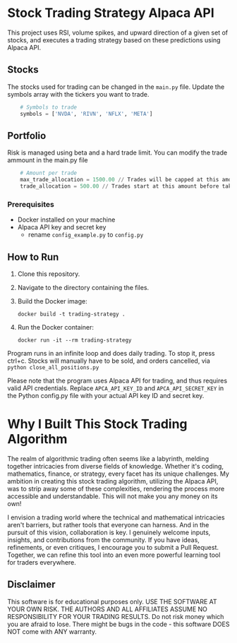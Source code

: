 # Stock Trading Strategy Alpaca API

This project uses RSI, volume spikes, and upward direction of a given set of stocks, and executes a trading strategy based on these predictions using Alpaca API.

## Stocks 

The stocks used for trading can be changed in the `main.py` file. Update the symbols array with the tickers you want to trade.
```python
    # Symbols to trade
    symbols = ['NVDA', 'RIVN', 'NFLX', 'META']
```

## Portfolio

Risk is managed using beta and a hard trade limit. You can modify the trade ammount in the main.py file
```python
    # Amount per trade
    max_trade_allocation = 1500.00 // Trades will be capped at this amount
    trade_allocation = 500.00 // Trades start at this amount before taking beta into account
```

### Prerequisites

- Docker installed on your machine
- Alpaca API key and secret key
    - rename `config_example.py` to `config.py`

## How to Run

1. Clone this repository.

2. Navigate to the directory containing the files.

3. Build the Docker image:
    ```
    docker build -t trading-strategy .
    ```
4. Run the Docker container:
    ```
    docker run -it --rm trading-strategy
    ```

Program runs in an infinite loop and does daily trading. To stop it, press ctrl+c. Stocks will manually have to be sold, and orders cancelled, via `python close_all_positions.py`

Please note that the program uses Alpaca API for trading, and thus requires valid API credentials. Replace `APCA_API_KEY_ID` and `APCA_API_SECRET_KEY` in the Python config.py file with your actual API key ID and secret key.

# Why I Built This Stock Trading Algorithm

The realm of algorithmic trading often seems like a labyrinth, melding together intricacies from diverse fields of knowledge. Whether it's coding, mathematics, finance, or strategy, every facet has its unique challenges. My ambition in creating this stock trading algorithm, utilizing the Alpaca API, was to strip away some of these complexities, rendering the process more accessible and understandable. This will not make you any money on its own!

I envision a trading world where the technical and mathematical intricacies aren't barriers, but rather tools that everyone can harness. And in the pursuit of this vision, collaboration is key. I genuinely welcome inputs, insights, and contributions from the community. If you have ideas, refinements, or even critiques, I encourage you to submit a Pull Request. Together, we can refine this tool into an even more powerful learning tool for traders everywhere.


## Disclaimer

This software is for educational purposes only. USE THE SOFTWARE AT YOUR OWN RISK. THE AUTHORS AND ALL AFFILIATES ASSUME NO RESPONSIBILITY FOR YOUR TRADING RESULTS. Do not risk money which you are afraid to lose. There might be bugs in the code - this software DOES NOT come with ANY warranty.



